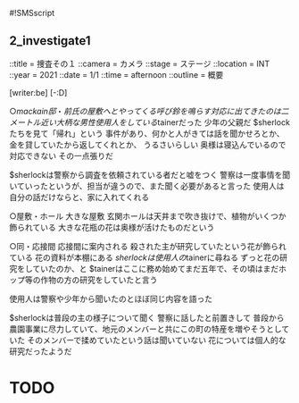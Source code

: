 #!SMSscript

## 2_investigate1

::title = 捜査その１
::camera = カメラ
::stage = ステージ
::location = INT
::year = 2021
::date = 1/1
::time = afternoon
::outline = 概要

[writer:be]
[-:D]

○$mackain邸・前
氏の屋敷へとやってくる
呼び鈴を鳴らす
対応に出てきたのは二メートル近い大柄な男性
使用人をしている$tainerだった
少年の父親だ
$sherlockたちを見て「帰れ」という
事件があり、何かと人がきては話を聞かせろとか、金を貸していたから返してくれとか、
うるさいらしい
奥様は寝込んでいるので対応できない
その一点張りだ

$sherlockは警察から調査を依頼されている者だと嘘をつく
警察は一度事情を聞いていったというが、担当が違うので、また聞く必要があると言った
使用人は自分の話だけならと、家に入れてくれる

○屋敷・ホール
大きな屋敷
玄関ホールは天井まで吹き抜けで、植物がいくつか飾られている
大きな花瓶の花は奥様が活けたものだという

○同・応接間
応接間に案内される
殺された主が研究していたという花が飾られている
花の資料が本棚にある
$sherlockは使用人の$tainerに尋ねる
ずっと花の研究をしていたのか、と
$tainerはここに務め始めてまだ五年で、その頃はまだホップ等の作物の方の研究をしていたと言う

使用人は警察や少年から聞いたのとほぼ同じ内容を語った

$sherlockは普段の主の様子について聞く
警察に話したと前置きして
普段から農園事業に尽力していて、地元のメンバーと共にこの町の特産を増やそうとしていた
そのメンバーで揉めていたという話は聞いていない
花については個人的な研究だったようだ

# TODO
